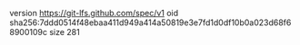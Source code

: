 version https://git-lfs.github.com/spec/v1
oid sha256:7ddd0514f48ebaa411d949a414a50819e3e7fd1d0df10b0a023d68f68900109c
size 281

